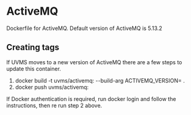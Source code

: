 # ActiveMQ
Dockerfile for ActiveMQ. Default version of ActiveMQ is 5.13.2

## Creating tags
If UVMS moves to a new version of ActiveMQ there are a few steps to update this container.

1. docker build -t uvms/activemq:<activemq version> --build-arg ACTIVEMQ_VERSION=<activemq version> .
2. docker push uvms/activemq:<activemq version>

If Docker authentication is required, run docker login and follow the instructions, then re run step 2 above.